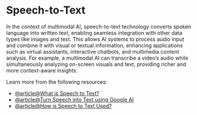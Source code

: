 # Speech-to-Text

In the context of multimodal AI, speech-to-text technology converts spoken language into written text, enabling seamless integration with other data types like images and text. This allows AI systems to process audio input and combine it with visual or textual information, enhancing applications such as virtual assistants, interactive chatbots, and multimedia content analysis. For example, a multimodal AI can transcribe a video’s audio while simultaneously analyzing on-screen visuals and text, providing richer and more context-aware insights.

Learn more from the following resources:

- [@article@What is Speech to Text?](https://aws.amazon.com/what-is/speech-to-text/)
- [@article@Turn Speech into Text using Google AI](https://cloud.google.com/speech-to-text)
- [@article@How is Speech to Text Used?](https://h2o.ai/wiki/speech-to-text/)
